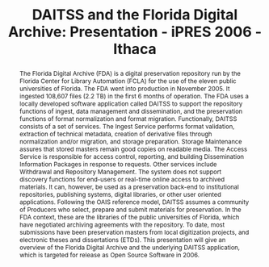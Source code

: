 ---
abstract: '    The Florida Digital Archive (FDA) is a digital preservation repository
  run by the Florida Center for Library Automation (FCLA) for the use of the eleven
  public universities of Florida. The FDA went into production in November 2005. It
  ingested 108,607 files (2.2 TB) in the first 6 months of operation. The FDA uses
  a locally developed software application called DAITSS to support the repository
  functions of ingest, data management and dissemination, and the preservation functions
  of format normalization and format migration. Functionally, DAITSS consists of a
  set of services. The Ingest Service performs format validation, extraction of technical
  metadata, creation of derivative files through normalization and/or migration, and
  storage preparation. Storage Maintenance assures that stored masters remain good
  copies on readable media. The Access Service is responsible for access control,
  reporting, and building Dissemination Information Packages in response to requests.
  Other services include Withdrawal and Repository Management. The system does not
  support discovery functions for end-users or real-time online access to archived
  materials. It can, however, be used as a preservation back-end to institutional
  repositories, publishing systems, digital libraries, or other user oriented applications.
  Following the OAIS reference model, DAITSS assumes a community of Producers who
  select, prepare and submit materials for preservation. In the FDA context, these
  are the libraries of the public universities of Florida, which have negotiated archiving
  agreements with the repository. To date, most submissions have been preservation
  masters from local digitization projects, and electronic theses and dissertations
  (ETDs). This presentation will give an overview of the Florida Digital Archive and
  the underlying DAITSS application, which is targeted for release as Open Source
  Software in 2006.'
creators:
- Caplan, Priscilla
date: null
document_url: https://services.phaidra.univie.ac.at/api/object/o:294553/download
grand_parent: iPRES
institutions: []
keywords:
- ithaca
landing_page_url: https://phaidra.univie.ac.at/o:294553
language: eng
layout: publication
license: CC BY-SA 3.0 AT
notes_url: null
parent: iPRES 2006
presentation_url: null
size: 297941
source_name: iPRES
title: 'DAITSS and the Florida Digital Archive: Presentation - iPRES 2006 - Ithaca'
type: paper
year: 2006
---
